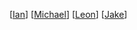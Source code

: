 [[Ian]]
[[Michael]]
[[Leon]]
[[Jake]]

[//begin]: # "Autogenerated link references for markdown compatibility"
[Ian]: ../People/Ian "Ian"
[Michael]: ../People/Michael "Michael"
[Leon]: ../People/Leon "Leon"
[Jake]: ../People/Jake "Jake"
[//end]: # "Autogenerated link references"